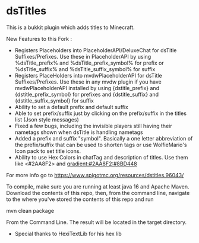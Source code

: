 dsTitles
========

This is a bukkit plugin which adds titles to Minecraft.

New Features to this Fork :
* Registers Placeholders into PlaceholderAPI/DeluxeChat for dsTitle Suffixes/Prefixes. Use these in PlaceholderAPI by using %dsTitle_prefix% and %dsTitle_prefix_symbol% for prefix or %dsTitle_suffix% and %dsTitle_suffix_symbol% for suffix
* Registers PlaceHolders into mvdwPlaceholderAPI for dsTitle Suffixes/Prefixes. Use these in any mvdw plugin if you have mvdwPlaceholderAPI installed by using {dstitle_prefix} and {dstitle_prefix_symbol} for prefixes and {dstitle_suffix} and {dstitle_suffix_symbol} for suffix
* Ability to set a default prefix and default suffix
* Able to set prefix/suffix just by clicking on the prefix/suffix in the titles list (Json style messages)
* Fixed a few bugs, including the invisible players still having their nametags shown when dsTitle is handling nametags
* Added a prefix and suffix "symbol". Basically a one letter abbreviation of the prefix/suffix that can be used to shorten tags or use WolfieMario's Icon pack to set title icons.
* Ability to use Hex Colors in chatTag and description of titles. Use them like <#2AA8F2> and <gradient:#2AA8F2:#8BD448>

For more info go to https://www.spigotmc.org/resources/dstitles.96043/

To compile, make sure you are running at least java 16 and Apache Maven.
Download the contents of this repo, then, from the command line,
navigate to the where you've stored the contents of this repo and run

mvn clean package

From the Command Line. The result will be located in the target directory.


* Special thanks to HexiTextLib for his hex lib